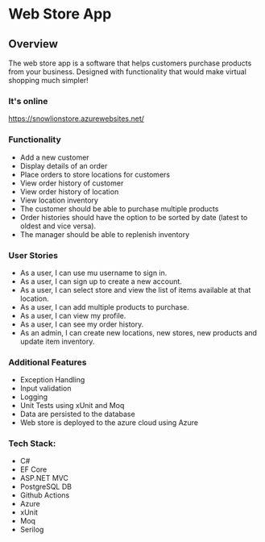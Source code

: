 # Web Store App #

## Overview ##
The web store app is a software that helps customers purchase products from your business. Designed with functionality that would make virtual shopping much simpler!

### It's online ###
https://snowlionstore.azurewebsites.net/

### Functionality ###
* Add a new customer
* Display details of an order
* Place orders to store locations for customers
* View order history of customer
* View order history of location
* View location inventory
* The customer should be able to purchase multiple products
* Order histories should have the option to be sorted by date (latest to oldest and vice versa).
* The manager should be able to replenish inventory

### User Stories ###
* As a user, I can use mu username to sign in.
* As a user, I can sign up to create a new account.
* As a user, I can select store and view the list of items available at that location.
* As a user, I can add multiple products to purchase.
* As a user, I can view my profile.
* As a user, I can see my order history.
* As an admin, I can create new locations, new stores, new products and update item inventory. 

### Additional Features ###
* Exception Handling
* Input validation
* Logging
* Unit Tests using xUnit and Moq
* Data are persisted to the database
* Web store is deployed to the azure cloud using Azure

### Tech Stack: ###
* C#
* EF Core
* ASP.NET MVC
* PostgreSQL DB
* Github Actions
* Azure
* xUnit
* Moq
* Serilog
